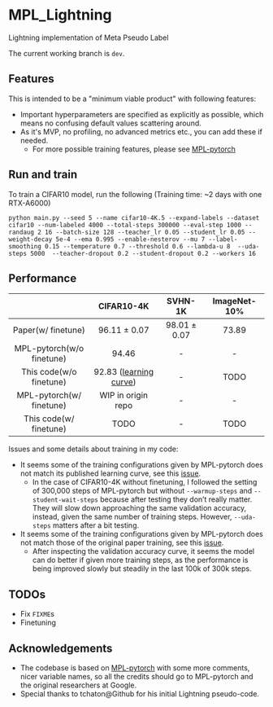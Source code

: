 # MPL_Lightning
Lightning implementation of Meta Pseudo Label

The current working branch is `dev`.

## Features
This is intended to be a "minimum viable product" with following features:
* Important hyperparameters are specified as explicitly as possible, which means no confusing default values scattering around.
* As it's MVP, no profiling, no advanced metrics etc., you can add these if needed.
    * For more possible training features, please see [MPL-pytorch](https://github.com/kekmodel/MPL-pytorch)

## Run and train
To train a CIFAR10 model, run the following (Training time: ~2 days with one RTX-A6000)
```shell
python main.py --seed 5 --name cifar10-4K.5 --expand-labels --dataset cifar10 --num-labeled 4000 --total-steps 300000 --eval-step 1000 --randaug 2 16 --batch-size 128 --teacher_lr 0.05 --student_lr 0.05 --weight-decay 5e-4 --ema 0.995 --enable-nesterov --mu 7 --label-smoothing 0.15 --temperature 0.7 --threshold 0.6 --lambda-u 8  --uda-steps 5000  --teacher-dropout 0.2 --student-dropout 0.2 --workers 16
```

## Performance

|                           |                          CIFAR10-4K                          |   SVHN-1K    | ImageNet-10% |
| :-----------------------: | :----------------------------------------------------------: | :----------: | :----------: |
|    Paper(w/ finetune)     |                         96.11 ± 0.07                         | 98.01 ± 0.07 |    73.89     |
| MPL-pytorch(w/o finetune) |                            94.46                             |      -       |      -       |
|  This code(w/o finetune)  | 92.83 ([learning curve](https://tensorboard.dev/experiment/EMgIOVOjQzSJkmwTApnu6w/#scalars)) |      -       |     TODO     |
| MPL-pytorch(w/ finetune)  |                      WIP in origin repo                      |      -       |      -       |
|  This code(w/ finetune)   |                             TODO                             |      -       |     TODO     |

Issues and some details about training in my code:

* It seems some of the training configurations given by MPL-pytorch does not match its published learning curve, see this [issue](https://github.com/kekmodel/MPL-pytorch/issues/20).
  * In the case of CIFAR10-4K without finetuning, I followed the setting of 300,000 steps of MPL-pytorch but without `--warmup-steps` and `--student-wait-steps` because after testing they don’t really matter. They will slow down approaching the same validation accuracy, instead, given the same number of training steps. However, `--uda-steps` matters after a bit testing.
* It seems some of the training configurations given by MPL-pytorch does not match those of the original paper training, see this [issue](https://github.com/kekmodel/MPL-pytorch/issues/15).
  * After inspecting the validation accuracy curve, it seems the model can do better if given more training steps, as the performance is being improved slowly but steadily in the last 100k of 300k steps.

## TODOs

* Fix `FIXME`s
* Finetuning

## Acknowledgements
* The codebase is based on [MPL-pytorch](https://github.com/kekmodel/MPL-pytorch) with some more comments, nicer variable names, so all the credits should go to MPL-pytorch and the original researchers at Google.
* Special thanks to tchaton@Github for his initial Lightning pseudo-code.